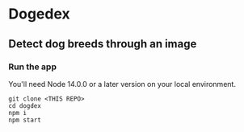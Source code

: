 # Dogedex

## Detect dog breeds through an image

### Run the app

You'll need Node 14.0.0 or a later version on your local environment.

```
git clone <THIS REPO>
cd dogdex
npm i
npm start
```

